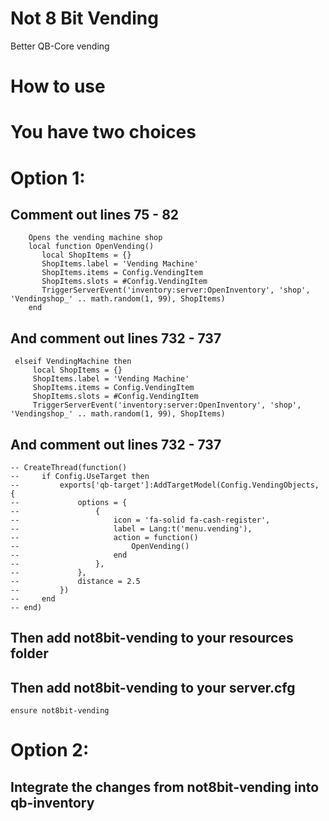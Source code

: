 # Not 8 Bit Vending
Better QB-Core vending

# How to use

# You have two choices

# Option 1:
## Comment out lines 75 - 82
```
    Opens the vending machine shop
    local function OpenVending()
       local ShopItems = {}
       ShopItems.label = 'Vending Machine'
       ShopItems.items = Config.VendingItem
       ShopItems.slots = #Config.VendingItem
       TriggerServerEvent('inventory:server:OpenInventory', 'shop', 'Vendingshop_' .. math.random(1, 99), ShopItems)
    end
```
## And comment out lines 732 - 737

```
 elseif VendingMachine then
     local ShopItems = {}
     ShopItems.label = 'Vending Machine'
     ShopItems.items = Config.VendingItem
     ShopItems.slots = #Config.VendingItem
     TriggerServerEvent('inventory:server:OpenInventory', 'shop', 'Vendingshop_' .. math.random(1, 99), ShopItems)
```

## And comment out lines 732 - 737
```
-- CreateThread(function()
--     if Config.UseTarget then
--         exports['qb-target']:AddTargetModel(Config.VendingObjects, {
--             options = {
--                 {
--                     icon = 'fa-solid fa-cash-register',
--                     label = Lang:t('menu.vending'),
--                     action = function()
--                         OpenVending()
--                     end
--                 },
--             },
--             distance = 2.5
--         })
--     end
-- end)
```
## Then add not8bit-vending to your resources folder
## Then add not8bit-vending to your server.cfg
```
ensure not8bit-vending
```

# Option 2:

## Integrate the changes from not8bit-vending into qb-inventory
